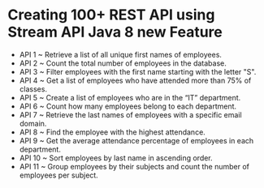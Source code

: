 # Creating 100+ REST API using Stream API Java 8 new Feature
- API 1 ~ Retrieve a list of all unique first names of employees.
- API 2 ~ Count the total number of employees in the database.
- API 3 ~ Filter employees with the first name starting with the letter "S".
- API 4 ~ Get a list of employees who have attended more than 75% of classes.
- API 5 ~ Create a list of employees who are in the “IT” department.
- API 6 ~ Count how many employees belong to each department.
- API 7 ~ Retrieve the last names of employees with a specific email domain.
- API 8 ~ Find the employee with the highest attendance.
- API 9 ~ Get the average attendance percentage of employees in each department.
- API 10 ~ Sort employees by last name in ascending order.
- API 11 ~ Group employees by their subjects and count the number of employees per subject.